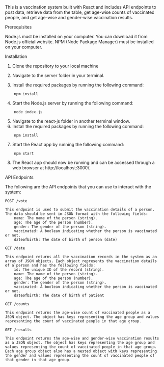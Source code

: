 This is a vaccination system built with React and includes API endpoints to post data, retrieve data from the table, get age-wise counts of vaccinated people, and get age-wise and gender-wise vaccination results.

Prerequisites

Node.js must be installed on your computer. You can download it from Node.js official website.
NPM (Node Package Manager) must be installed on your computer.

Installation

1. Clone the repository to your local machine

2. Navigate to the server folder in your terminal.

3. Install the required packages by running the following command:

```shell
    npm install
```
4. Start the Node.js server by running the following command:

```shell
    node index.js
```
5. Navigate to the react-js folder in another terminal window.
6. Install the required packages by running the following command:

```shell
    npm install
```
7. Start the React app by running the following command:
```shell
    npm start
```
8. The React app should now be running and can be accessed through a web browser at http://localhost:3000/.



API Endpoints

The following are the API endpoints that you can use to interact with the system:

    POST /vote

    This endpoint is used to submit the vaccination details of a person. The data should be sent in JSON format with the following fields:
        name: The name of the person (string).
        age: The age of the person (number).
        gender: The gender of the person (string).
        vaccinated: A boolean indicating whether the person is vaccinated or not.
        dateofbirth: The date of birth of person (date)

    GET /date

    This endpoint returns all the vaccination records in the system as an array of JSON objects. Each object represents the vaccination details of a person and has the following fields:
        id: The unique ID of the record (string).
        name: The name of the person (string).
        age: The age of the person (number).
        gender: The gender of the person (string).
        vaccinated: A boolean indicating whether the person is vaccinated or not.
        dateofbirth: The date of birth of patient

    GET /counts

    This endpoint returns the age-wise count of vaccinated people as a JSON object. The object has keys representing the age group and values representing the count of vaccinated people in that age group.

    GET /results

    This endpoint returns the age-wise and gender-wise vaccination results as a JSON object. The object has keys representing the age group and values representing the count of vaccinated people in that age group. Each age group object also has a nested object with keys representing the gender and values representing the count of vaccinated people of that gender in that age group.
